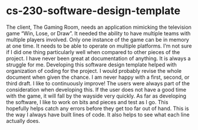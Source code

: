 # cs-230-software-design-template

The client, The Gaming Room, needs an application mimicking the television game “Win, Lose, or Draw”. It needed the ability to have multiple teams with multiple players involved. Only one instance of the game can be in memory at one time. It needs to be able to operate on multiple platforms.
I’m not sure if I did one thing particularly well when compared to other pieces of the project.  I have never been great at documentation of anything.  It is always a struggle for me.  Developing this software design template helped with organization of coding for the project. I would probably revise the whole document when given the chance.  I am never happy with a first, second, or third draft.  I like to continuously improve!
The users were always part of the consideration when developing this.  If the user does not have a good time with the game, it will fall by the wayside very quickly.  As far as developing the software, I like to work on bits and pieces and test as I go.  This hopefully helps catch any errors before they get too far out of hand.  This is the way I always have built lines of code.  It also helps to see what each line actually does.
